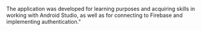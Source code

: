 The application was developed for learning purposes and acquiring skills in working with Android Studio, as well as for connecting to Firebase and implementing authentication."

